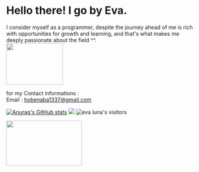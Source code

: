 # Hello there! I go by Eva.
I consider myself as a programmer, despite the journey ahead of me is rich with opportunities for growth and learning, and that's what makes me deeply passionate about the field ^^.         <br /><img src="https://media2.giphy.com/media/v1.Y2lkPTc5MGI3NjExZXZ3NWJpaGpwZ2lsZWk2cDE5amg5cXN3ZzNnZHNtNHdudGo4aXhrYSZlcD12MV9pbnRlcm5hbF9naWZfYnlfaWQmY3Q9cw/p6ZVGS8zQbQIqH8G6l/giphy.gif" width="150" height="110"><br />                  

for my Contact informations :                                            
Email : hobenaba1337@gmail.com

[![Anurag's GitHub stats](https://github-readme-stats.vercel.app/api?username=hobenaba&count_private=true&&theme=aura)](https://github.com/anuraghazra/github-readme-stats)
<img src="https://github-readme-stats.vercel.app/api/top-langs?username=hobenaba&show_icons=true&locale=en&layout=compact&theme=aura" />
<img alt="eva luna's visitors" src="https://komarev.com/ghpvc/?username=hobenaba&color=8c36db&style=flat&label=visitors" />

<img src="https://media0.giphy.com/media/v1.Y2lkPTc5MGI3NjExNzMwcW1nZ2R2OWR5aXZlZngxeG8weXQzMGl4cm9jeXFrbWZ2em80NCZlcD12MV9pbnRlcm5hbF9naWZfYnlfaWQmY3Q9cw/bs3w1SsWV0hJZDOpWr/giphy.gif" width="200" height="120">
</p>
